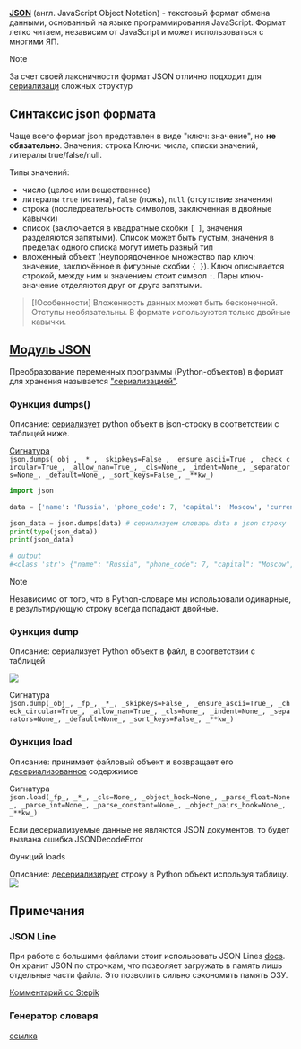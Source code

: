 [**JSON**](https://www.json.org/json-ru.html) (англ. JavaScript Object Notation) - текстовый формат обмена данными, основанный на языке программирования JavaScript. Формат легко читаем, независим от JavaScript и может использоваться с многими ЯП. 

> [!Note]
> За счет своей лаконичности формат JSON отлично подходит для [сериализаци](Сериализация.md) сложных структур   

## Синтаксис json формата

Чаще всего формат json представлен в виде "ключ: значение", но **не обязательно**.
Значения: строка
Ключи: числа, списки значений, литералы true/false/null.

Типы значений:
- число (целое или вещественное)
- литералы `true` (истина), `false` (ложь), `null` (отсутствие значения)
- строка (последовательность символов, заключенная в двойные кавычки)
- список (заключается в квадратные скобки `[ ]`, значения разделяются запятыми). Список может быть пустым, значения в пределах одного списка могут иметь разный тип
- вложенный объект (неупорядоченное множество пар ключ: значение, заключённое в фигурные скобки `{ }`). Ключ описывается строкой, между ним и значением стоит символ `:`. Пары ключ-значение отделяются друг от друга запятыми.

> [!Особенности]
> Вложенность данных может быть бесконечной.
> Отступы необязательны. 
> В формате используются только двойные кавычки.

## [Модуль JSON](https://docs.python.org/3.10/library/json.html#json.dump)

Преобразование переменных программы (Python-объектов) в формат для хранения называется ["сериализацией"](Сериализация.md). 

### Функция dumps()

Описание: [сериализует](Сериализация.md) python объект в json-строку в соответствии с таблицей ниже.

[Сигнатура](Словарь/Сигнатура)
`json.dumps(_obj_, _*_, _skipkeys=False_, _ensure_ascii=True_, _check_circular=True_, _allow_nan=True_, _cls=None_, _indent=None_, _separators=None_, _default=None_, _sort_keys=False_, _**kw_)`

``` python
import json 

data = {'name': 'Russia', 'phone_code': 7, 'capital': 'Moscow', 'currency': 'RUB'}

json_data = json.dumps(data) # сериализуем словарь data в json строку
print(type(json_data)) 
print(json_data)

# output
#<class 'str'> {"name": "Russia", "phone_code": 7, "capital": "Moscow", "currency": "RUB"}
```

> [!Note]
> Независимо от того, что в Python-словаре мы использовали одинарные, в результирующую строку всегда попадают двойные.

### Функция dump 

Описание: сериализует Python объект в файл, в соответствии с таблицей

![](json_convert.png)

Сигнатура
`json.dump(_obj_, _fp_, _*_, _skipkeys=False_, _ensure_ascii=True_, _check_circular=True_, _allow_nan=True_, _cls=None_, _indent=None_, _separators=None_, _default=None_, _sort_keys=False_, _**kw_)`

### Функция load
Описание: принимает файловый объект и возвращает его [десериализованное](Десериализация.md)  содержимое 

Сигнатура
`json.load(_fp_, _*_, _cls=None_, _object_hook=None_, _parse_float=None_, _parse_int=None_, _parse_constant=None_, _object_pairs_hook=None_, _**kw_)`

Если десериализуемые данные не являются JSON документов, то будет вызвана ошибка JSONDecodeError

Функций loads

Описание: [десериализирует](Десериализация.md) строку в Python объект используя таблицу.
![](convert_json_to_python.png)


## Примечания

### JSON Line
При работе с большими файлами стоит использовать JSON Lines [docs](https://jsonlines.org/examples/). Он хранит JSON по строчкам, что позволяет загружать в память лишь отдельные части файла. Это позволить сильно сэкономить память ОЗУ.

[Комментарий со Stepik](https://stepik.org/lesson/673155/step/1?discussion=10397697&unit=671418)

### Генератор словаря

[ссылка](https://stepik.org/lesson/673155/step/1?discussion=8834480&unit=671418)